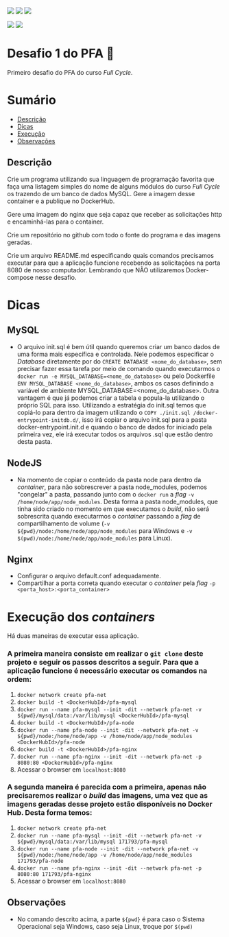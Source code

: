 <a href="https://github.com/OtavioPinheiro/Desafio-1/blob/master/LICENSE.md" alt="LICENSE">
<img src="https://img.shields.io/badge/LICENSE-MIT-brightgreen"/></a>
<a href="" alt="FullCycle">
<img src="https://img.shields.io/badge/Desafio-FullCycle-yellow"/></a>
<a href="" alt="DOCKER">
<img src="https://badgen.net/badge/icon/docker?icon=docker&label"/></a>

[![](https://badgen.net/github/commits/OtavioPinheiro/Desafio-1)](https://github.com/OtavioPinheiro/Desafio-1/commits)
[![](https://img.shields.io/badge/JavaScript-83%25-orange)]()

# Desafio 1 do PFA :whale:
Primeiro desafio do PFA do curso *Full Cycle*.

# Sumário
- [Descrição](#descrição)
- [Dicas](#dicas)
- [Execução](#execução-dos-containers)
- [Observações](#observações)

## Descrição
Crie um programa utilizando sua linguagem de programação favorita que faça uma listagem simples do nome de alguns módulos do curso *Full Cycle* os trazendo de um banco de dados MySQL. Gere a imagem desse container e a publique no DockerHub.

Gere uma imagem do nginx que seja capaz que receber as solicitações http e encaminhá-las para o container.

Crie um repositório no github com todo o fonte do programa e das imagens geradas.

Crie um arquivo README.md especificando quais comandos precisamos executar para que a aplicação funcione recebendo as solicitações na porta 8080 de nosso computador. Lembrando que NÃO utilizaremos Docker-compose nesse desafio.

# Dicas
## MySQL
- O arquivo init.sql é bem útil quando queremos criar um banco dados de uma forma mais específica e controlada. Nele podemos especificar o *Database* diretamente por do `CREATE DATABASE <nome_do_database>`, sem precisar fazer essa tarefa por meio de comando quando executarmos o `docker run -e MYSQL_DATABASE=<nome_do_database>` ou pelo Dockerfile `ENV MYSQL_DATABASE <nome_do_database>`, ambos os casos definindo a variável de ambiente MYSQL_DATABASE=<nome_do_database>. Outra vantagem é que já podemos criar a tabela e popula-la utilizando o próprio SQL para isso. Utilizando a estratégia do init.sql temos que copiá-lo para dentro da imagem utilizando o `COPY ./init.sql /docker-entrypoint-initdb.d/`, isso irá copiar o arquivo init.sql para a pasta docker-entrypoint.init.d e quando o banco de dados for iniciado pela primeira vez, ele irá executar todos os arquivos .sql que estão dentro desta pasta.

## NodeJS
- Na momento de copiar o conteúdo da pasta node para dentro da *container*, para não sobrescrever a pasta node_modules, podemos "congelar" a pasta, passando junto com o `docker run`  a *flag* `-v /home/node/app/node_modules`. Desta forma a pasta node_modules, que tinha sido criado no momento em que executamos o *build*, não será sobrescrita quando executarmos o *container* passando a *flag*  de compartilhamento de volume (`-v ${pwd}/node:/home/node/app/node_modules` para Windows e `-v $(pwd)/node:/home/node/app/node_modules` para Linux).

## Nginx
- Configurar o arquivo default.conf adequadamente.
- Compartilhar a porta correta quando executar o *container* pela *flag* `-p <porta_host>:<porta_container>`

# Execução dos *containers*
Há duas maneiras de executar essa aplicação.

### A primeira maneira consiste em realizar o `git clone` deste projeto e seguir os passos descritos a seguir. Para que a aplicação funcione é necessário executar os comandos na ordem:
1. `docker network create pfa-net`
2. `docker build -t <DockerHubId>/pfa-mysql`
3. `docker run --name pfa-mysql --init -dit --network pfa-net -v ${pwd}/mysql/data:/var/lib/mysql <DockerHubId>/pfa-mysql`
4. `docker build -t <DockerHubId>/pfa-node`
5. `docker run --name pfa-node --init -dit --network pfa-net -v ${pwd}/node:/home/node/app -v /home/node/app/node_modules <DockerHubId>/pfa-node`
6. `docker build -t <DockerHubId>/pfa-nginx`
7. `docker run --name pfa-nginx --init -dit --network pfa-net -p 8080:80 <DockerHubId>/pfa-nginx`
8. Acessar o browser em `localhost:8080`

### A segunda maneira é parecida com a primeira, apenas não precisaremos realizar o *build* das imagens, uma vez que as imagens geradas desse projeto estão disponíveis no Docker Hub. Desta forma temos:
1. `docker network create pfa-net`
2. `docker run --name pfa-mysql --init -dit --network pfa-net -v ${pwd}/mysql/data:/var/lib/mysql 171793/pfa-mysql`
3. `docker run --name pfa-node --init -dit --network pfa-net -v ${pwd}/node:/home/node/app -v /home/node/app/node_modules 171793/pfa-node`
4. `docker run --name pfa-nginx --init -dit --network pfa-net -p 8080:80 171793/pfa-nginx`
5. Acessar o browser em `localhost:8080`

## Observações
- No comando descrito acima, a parte `${pwd}` é para caso o Sistema Operacional seja Windows, caso seja Linux, troque por `$(pwd)`